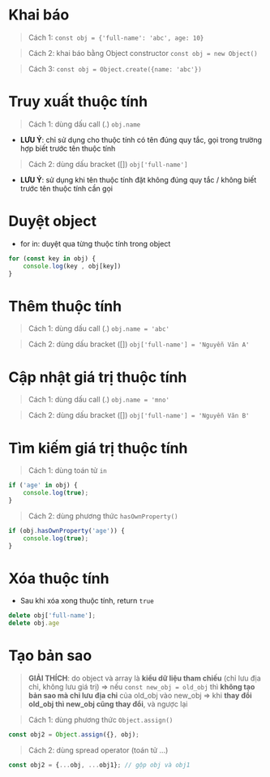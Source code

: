 # Khai báo
> Cách 1: `const obj = {'full-name': 'abc', age: 10}`

> Cách 2: khai báo bằng Object constructor `const obj = new Object()`

> Cách 3: `const obj = Object.create({name: 'abc'})`

# Truy xuất thuộc tính
> Cách 1: dùng dấu call (.) `obj.name`
- **LƯU Ý**: chỉ sử dụng cho thuộc tính có tên đúng quy tắc, gọi trong trường hợp biết trước tên thuộc tính
> Cách 2: dùng dấu bracket ([]) `obj['full-name']`
- **LƯU Ý**: sử dụng khi tên thuộc tính đặt không đúng quy tắc / không biết trước tên thuộc tính cần gọi 


# Duyệt object
- for in: duyệt qua từng thuộc tính trong object
```js
for (const key in obj) {
    console.log(key , obj[key])
}
```

# Thêm thuộc tính
> Cách 1: dùng dấu call (.) `obj.name = 'abc'`

> Cách 2: dùng dấu bracket ([]) `obj['full-name'] = 'Nguyễn Văn A'`

# Cập nhật giá trị thuộc tính
> Cách 1: dùng dấu call (.) `obj.name = 'mno'`

> Cách 2: dùng dấu bracket ([]) `obj['full-name'] = 'Nguyễn Văn B'`

# Tìm kiếm giá trị thuộc tính
> Cách 1: dùng toán tử `in`
```js
if ('age' in obj) {
    console.log(true);
}
```
> Cách 2: dùng phương thức `hasOwnProperty()`
```js
if (obj.hasOwnProperty('age')) {
    console.log(true);
}
```

# Xóa thuộc tính
- Sau khi xóa xong thuộc tính, return `true`
```js
delete obj['full-name']; 
delete obj.age
```

# Tạo bản sao 
> **GIẢI THÍCH**: do object và array là **kiểu dữ liệu tham chiếu** (chỉ lưu địa chỉ, không lưu giá trị) => nếu `const new_obj = old_obj` thì **không tạo bản sao mà chỉ lưu địa chỉ** của old_obj vào new_obj => khi **thay đổi old_obj thì new_obj cũng thay đổi**, và ngược lại

> Cách 1: dùng phương thức `Object.assign()`
```js
const obj2 = Object.assign({}, obj);
```
> Cách 2: dùng spread operator (toán tử ...) 
```js
const obj2 = {...obj, ...obj1}; // gộp obj và obj1 
```